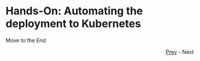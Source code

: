 # Hands-On: Automating the deployment to Kubernetes

Move to the End

<div align="right">
   
   [Prev](08_pipeline.md) - Next
</div>